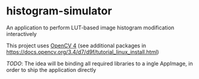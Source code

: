 # histogram-simulator
An application to perform LUT-based image histogram modification interactively

This project uses [OpenCV 4](https://github.com/opencv/opencv/tree/4.10.0) (see additional packages in https://docs.opencv.org/3.4/d7/d9f/tutorial_linux_install.html)

_TODO_:
The idea will be binding all required libraries to a ingle AppImage, in order to ship the application directly
